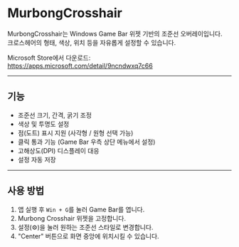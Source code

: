 # MurbongCrosshair

MurbongCrosshair는 Windows Game Bar 위젯 기반의 조준선 오버레이입니다.  
크로스헤어의 형태, 색상, 위치 등을 자유롭게 설정할 수 있습니다.

Microsoft Store에서 다운로드:  
https://apps.microsoft.com/detail/9ncndwxq7c66

---

## 기능

- 조준선 크기, 간격, 굵기 조정
- 색상 및 투명도 설정
- 점(도트) 표시 지원 (사각형 / 원형 선택 가능)
- 클릭 통과 기능 (Game Bar 우측 상단 메뉴에서 설정)
- 고해상도(DPI) 디스플레이 대응
- 설정 자동 저장

---

## 사용 방법

1. 앱 실행 후 `Win + G`를 눌러 Game Bar를 엽니다.
2. Murbong Crosshair 위젯을 고정합니다.
3. 설정(⚙)을 눌러 원하는 조준선 스타일로 변경합니다.
4. "Center" 버튼으로 화면 중앙에 위치시킬 수 있습니다.


